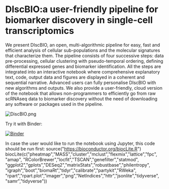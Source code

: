# DIscBIO:a user-friendly pipeline for biomarker discovery in single-cell transcriptomics


We present DIscBIO, an open, multi-algorithmic pipeline for easy, fast and efficient analysis of cellular sub-populations and the molecular signatures that characterize them. The pipeline consists of four successive steps: data pre-processing, cellular clustering with pseudo-temporal ordering, defining differential expressed genes and biomarker identification. All the steps are integrated into an interactive notebook where comprehensive explanatory text, code, output data and figures are displayed in a coherent and sequential narrative. Advanced users can fully personalise DIscBIO with new algorithms and outputs. We also provide a user-friendly, cloud version of the notebook that allows non-programmers to efficiently go from raw scRNAseq data to biomarker discovery without the need of downloading any software or packages used in the pipeline.

![DiscBIO.png](https://raw.githubusercontent.com/SystemsBiologist/PSCAN/branch/path/to/img.png)

Try it with Binder:

[![Binder](https://mybinder.org/badge_logo.svg)](https://mybinder.org/v2/gh/SystemsBiologist/PSCAN/master)



In case the user would like to run the notebook using Jupyter, this code should be run first:
source("https://bioconductor.org/biocLite.R")
biocLite(c("pheatmap","MASS","cluster","mclust","flexmix","lattice","fpc",
                "amap", "RColorBrewer","locfit","TSCAN","genefilter","statmod",
                "ggplot2","gplots","DESeq2","matrixStats","robustbase","philentropy",
                "igraph","boot","biomaRt","tidyr","calibrate","partykit","RWeka",
                "rpart","rpart.plot","imager","png","NetIndices","httr","jsonlite","tidyverse",
                "samr","tidyverse"))
